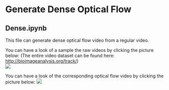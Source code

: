 # Generate Dense Optical Flow

## Dense.ipynb
This file can generate dense optical flow video from a regular video.

You can have a look of a sample the raw videos by clicking the picture below:
(The entire video dataset can be found here: http://bioimageanalysis.org/track/)  
[![](http://i3.ytimg.com/vi/GRcHFAG37GE/hqdefault.jpg)](https://www.youtube.com/watch?v=GRcHFAG37GE "")

You can have a look of the corresponding optical flow video by clicking the picture below:
[![](http://i3.ytimg.com/vi/8jp_EeLPOqk/hqdefault.jpg)](https://www.youtube.com/watch?v=8jp_EeLPOqk "")

